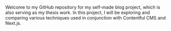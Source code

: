Welcome to my GitHub repository for my self-made blog project, which is also serving as my thesis work. 
In this project, I will be exploring and comparing various techniques used in conjunction with Contentful CMS and Next.js.
